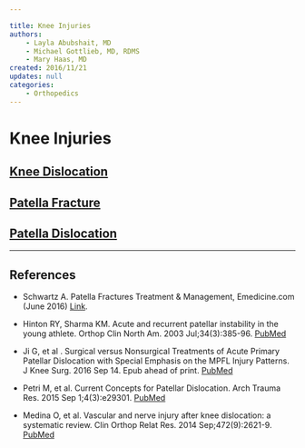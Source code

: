 ```yaml
---

title: Knee Injuries
authors:
    - Layla Abubshait, MD
    - Michael Gottlieb, MD, RDMS
    - Mary Haas, MD
created: 2016/11/21
updates: null
categories:
    - Orthopedics
---
```


# Knee Injuries

## [Knee Dislocation](/cards/knee-injuries-knee-dislocation)

## [Patella Fracture](/cards/knee-injuries-patella-fracture)

## [Patella Dislocation](/cards/knee-injuries-patella-dislocation)

* * *

## References

- Schwartz A. Patella Fractures Treatment & Management, Emedicine.com (June 2016) [Link](http://emedicine.medscape.com/article/1249384-treatment).

- Hinton RY, Sharma KM. Acute and recurrent patellar instability in the young athlete. Orthop Clin North Am. 2003 Jul;34(3):385-96. [PubMed](https://www.ncbi.nlm.nih.gov/pubmed/?term=12974488)

- Ji G, et al . Surgical versus Nonsurgical Treatments of Acute Primary Patellar Dislocation with Special Emphasis on the MPFL Injury Patterns. J Knee Surg. 2016 Sep 14. Epub ahead of print. [PubMed](https://www.ncbi.nlm.nih.gov/pubmed/?term=27626368.)

- Petri M, et al. Current Concepts for Patellar Dislocation. Arch Trauma Res. 2015 Sep 1;4(3):e29301. [PubMed](https://www.ncbi.nlm.nih.gov/pubmed/?term=26566512)

- Medina O, et al. Vascular and nerve injury after knee dislocation: a systematic review. Clin Orthop Relat Res. 2014 Sep;472(9):2621-9. [PubMed](https://www.ncbi.nlm.nih.gov/pubmed/?term=24554457)

